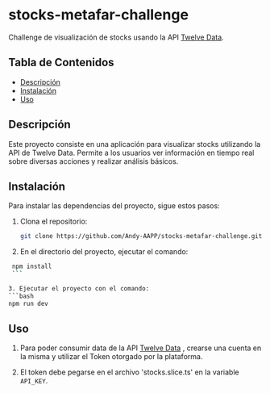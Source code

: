 # stocks-metafar-challenge

Challenge de visualización de stocks usando la API [Twelve Data](https://twelvedata.com/).

## Tabla de Contenidos

- [Descripción](#descripción)
- [Instalación](#instalación)
- [Uso](#uso)

## Descripción

Este proyecto consiste en una aplicación para visualizar stocks utilizando la API de Twelve Data. Permite a los usuarios ver información en tiempo real sobre diversas acciones y realizar análisis básicos.

## Instalación

Para instalar las dependencias del proyecto, sigue estos pasos:

1. Clona el repositorio:

   ```bash
   git clone https://github.com/Andy-AAPP/stocks-metafar-challenge.git

   ```

2. En el directorio del proyecto, ejecutar el comando:

````bash
 npm install
 ```

3. Ejecutar el proyecto con el comando:
```bash
npm run dev
````

## Uso

1. Para poder consumir data de la API [Twelve Data](https://twelvedata.com/) , crearse una cuenta en la misma y utilizar el Token otorgado por la plataforma.

2. El token debe pegarse en el archivo 'stocks.slice.ts' en la variable `API_KEY`.
